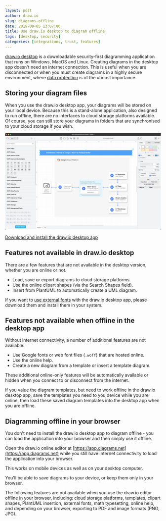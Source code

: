 ```yaml
---
layout: post
author: draw.io
slug: diagrams-offline
date: 2019-09-05 13:07:00
title: Use draw.io desktop to diagram offline
tags: [desktop, security]
categories: [integrations, trust, features]
---
```


[draw.io desktop](https://get.diagrams.net) is a downloadable security-first diagramming application that runs on Windows, MacOS and Linux. Creating diagrams in the desktop app doesn't need an internet connection. This is useful when you are disconnected or when you must create diagrams in a highly secure environment, where [data protection](data-protection.html) is of the utmost importance.

## Storing your diagram files

When you use the draw.io desktop app, your diagrams will be stored on your local device. Because this is a stand-alone application, also designed to run offline, there are no interfaces to cloud storage platforms available. Of course, you can still store your diagrams in folders that are synchronised to your cloud storage if you wish.

<img src="/assets/img/blog/desktop.png" style="max-width:100%;height:auto;" alt="The draw.io desktop app works on MacOS, Windows and Linux">

[Download and install the draw.io desktop app](https://get.diagrams.net)

## Features not available in draw.io desktop

There are a few features that are not available in the desktop version, whether you are online or not.

- Load, save or export diagrams to cloud storage platforms.
- Use the online clipart shapes (via the Search Shapes field).
- Insert from PlantUML to automatically create a UML diagram.

If you want to [use external fonts](external-fonts.html) with the draw.io desktop app, please download them and install them in your system.  

## Features not available when offline in the desktop app

Without internet connectivity, a number of additional features are not available:

- Use Google fonts or web font files (``.woff``) that are hosted online.
- Use the online help.
- Create a new diagram from a template or insert a template diagram.

These additional online-only features will be automatically available or hidden when you connect to or disconnect from the internet.

If you value the diagram templates, but need to work offline in the draw.io desktop app, save the templates you need to you device while you are online, then load these saved diagram templates into the desktop app when you are offline.

## Diagramming offline in your browser

You don't need to install the draw.io desktop app to diagram offline - you can load the application into your browser and then simply use it offline.

Open the draw.io online editor at [https://app.diagrams.net](https://app.diagrams.net) while you still have internet connectivity to load the application into your browser.

This works on mobile devices as well as on your desktop computer.

You'll be able to save diagrams to your device, or keep them only in your browser.

The following features are not available when you use the draw.io editor offline in your browser, including: cloud storage platforms, templates, clipart shapes, PlantUML insertion, external fonts, math typesetting, online help, and depending on your browser, exporting to PDF and image formats (PNG, JPG).
